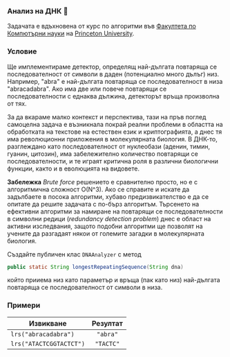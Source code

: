 ### Анализ на ДНК :microscope:

Задачата е вдъхновена от курс по алгоритми във [Факултета по Компютърни науки](https://www.cs.princeton.edu) на [Princeton University](https://www.princeton.edu).

### Условие

Ще имплементираме детектор, определящ най-дългата повтаряща се последователност от символи в даден (потенциално много дълъг) низ. Например, "abra" е най-дългата повтаряща се последователност в низа "abracadabra". Ако има две или повече повтарящи се последователности с еднаква дължина, детекторът връща произволна от тях.

За да вкараме малко контекст и перспектива, тази на пръв поглед самоцелна задача е възникнала покрай реални проблеми в областта на обработката на текстове на естествен език и криптографията, а днес тя има революционни приложения в молекулярната биология. В ДНК-то, разглеждано като последователност от нуклеобази (аденин, тимин, гуанин, цитозин), има забележително количество повтарящи се последователности, и те играят критична роля в различни биологични функции, както и в еволюцията на видовете.

**Забележка**
*Brute force* решението е сравнително просто, но е с алгоритмична сложност O(N^3). Ако се справите и искате да задълбаете в посока алгоритми, хубаво предизвикателство е да се опитате да решите задачата с по-бърз алгоритъм. Търсенето на ефективни алгоритми за намиране на повтарящи се последователности в символни редици (*redundancy detection problem*) днес е област на активни изследвания, защото подобни алгоритми ще позволят на учените да разгадаят някои от големите загадки в молекулярната биология.

Създайте публичен клас `DNAAnalyzer` с метод

```java
public static String longestRepeatingSequence(String dna)
```

който прииема низ като параметър и връща (пак като низ) най-дългата повтаряща се последователност от символи в низа.

### Примери

| Извикване               | Резултат  |
| ----------------------- |:---------:|
| `lrs("abracadabra")`    | `"abra"`  |
| `lrs("ATACTCGGTACTCT")` | `"TACTC"` |
